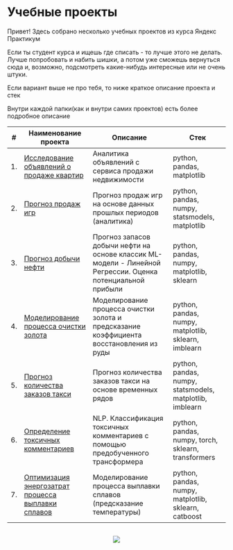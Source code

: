 # Учебные проекты

Привет! Здесь собрано несколько учебных проектов из курса Яндекс Практикум

Если ты студент курса и ищешь где списать - то лучше этого не делать. Лучше попробовать и набить шишки, а потом уже сможешь вернуться сюда и, возможно, подсмотреть какие-нибудь интересные или не очень штуки.

Если вариант выше не про тебя, то ниже краткое описание проекта и стек

Внутри каждой папки(как и внутри самих проектов) есть более подробное описание


| #    | Наименование проекта                | Описание                                                     | Стек                                                         |
| ---- | ------------------------------------------------------------ | ------------------------------------------------------------ | ------------------------------------------------------------ |
| 1.   | [Исследование объявлений о продаже квартир](https://github.com/gerasimovich-a/educational_projects/tree/main/03_apartments) | Аналитика объявлений с сервиса продажи недвижимости | python, pandas, matplotlib       |
| 2.   | [Прогноз продаж игр](https://github.com/gerasimovich-a/educational_projects/tree/main/04_game_sales_forecast) | Прогноз продаж игр на основе данных прошлых периодов (аналитика)| python, pandas, numpy, statsmodels, matplotlib |
| 3.   | [Прогноз добычи нефти](https://github.com/gerasimovich-a/educational_projects/tree/main/08_oil_production_estimates) | Прогноз запасов добычи нефти на основе классик ML-модели - Линейной Регрессии. Оценка потенциальной прибыли            | python, pandas, numpy, matplotlib, sklearn |
| 4.   | [Моделирование процесса очистки золота](https://github.com/gerasimovich-a/educational_projects/tree/main/09_gold_recovery_model) | Моделирование процесса очистки золота и предсказание коэффициента восстановления из руды | python, pandas, numpy, matplotlib, sklearn, imblearn       |
| 5.   | [Прогноз количества заказов такси](https://github.com/gerasimovich-a/educational_projects/tree/main/11_taxi_order_forecast) | Прогноз количества заказов такси на основе временных рядов| python, pandas, numpy, statsmodels, matplotlib, imblearn |
| 6.   | [Определение токсичных комментариев](https://github.com/gerasimovich-a/educational_projects/tree/main/12_toxic_comments_classification_bert) | NLP. Классификация токсичных комментариев с помощью предобученного трансформера            | python, pandas, numpy, torch, sklearn, transformers |
| 7.   | [Оптимизация энергозатрат процесса выплавки сплавов](https://github.com/gerasimovich-a/educational_projects/tree/main/final_temperature_controle_model) | Моделирование процесса выплавки сплавов (предсказание температуры)            | python, pandas, numpy, matplotlib, sklearn, catboost |


```python

```
<p align="center">
  <a href="https://github.com/gerasimovich-a">
    <img src="https://komarev.com/ghpvc/?username=gerasimovich-a&color=blue&style=flat)" />
  </a>
</p>
<!--
